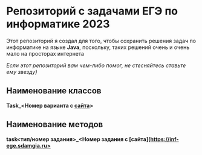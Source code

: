 # Репозиторий с задачами ЕГЭ по информатике 2023
Этот репозиторий я создал для того, чтобы сохранить решения задач по информатике на языке **Java**, поскольку, таких решений очень и очень мало на просторах интернета

*Если этот репозиторий вам чем-либо помог, не стесняйтесь ставьте ему звезду)*

## Наименование классов
**Task_<Номер варианта с [сайта](https://inf-ege.sdamgia.ru)>**
## Наименование методов
**task<тип/номер задания>_<Номер задания с [сайта](https://inf-ege.sdamgia.ru>**